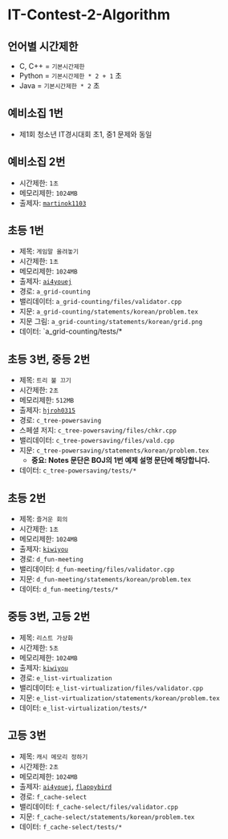 # IT-Contest-2-Algorithm

## 언어별 시간제한

* C, C++ = `기본시간제한`
* Python = `기본시간제한 * 2 + 1` 초
* Java = `기본시간제한 * 2` 초

## 예비소집 1번

* 제1회 청소년 IT경시대회 초1, 중1 문제와 동일

## 예비소집 2번

* 시간제한: `1초`
* 메모리제한: `1024MB`
* 출제자: [`martinok1103`](https://www.acmicpc.net/user/martinok1103)

## 초등 1번

* 제목: `게임말 올려놓기`
* 시간제한: `1초`
* 메모리제한: `1024MB`
* 출제자: [`ai4youej`](https://www.acmicpc.net/user/ai4youej)
* 경로: `a_grid-counting`
* 밸리데이터: `a_grid-counting/files/validator.cpp`
* 지문: `a_grid-counting/statements/korean/problem.tex`
* 지문 그림: `a_grid-counting/statements/korean/grid.png`
* 데이터: `a_grid-counting/tests/*

## 초등 3번, 중등 2번

* 제목: `트리 불 끄기`
* 시간제한: `2초`
* 메모리제한: `512MB`
* 출제자: [`hjroh0315`](https://www.acmicpc.net/user/hjroh0315)
* 경로: `c_tree-powersaving`
* 스페셜 저지: `c_tree-powersaving/files/chkr.cpp`
* 밸리데이터: `c_tree-powersaving/files/vald.cpp`
* 지문: `c_tree-powersaving/statements/korean/problem.tex`
  * **중요: Notes 문단은 BOJ의 1번 예제 설명 문단에 해당합니다.**
* 데이터: `c_tree-powersaving/tests/*`

## 초등 2번

* 제목: `즐거운 회의`
* 시간제한: `1초`
* 메모리제한: `1024MB`
* 출제자: [`kiwiyou`](https://www.acmicpc.net/user/kiwiyou)
* 경로: `d_fun-meeting`
* 밸리데이터: `d_fun-meeting/files/validator.cpp`
* 지문: `d_fun-meeting/statements/korean/problem.tex`
* 데이터: `d_fun-meeting/tests/*`

## 중등 3번, 고등 2번

* 제목: `리스트 가상화`
* 시간제한: `5초`
* 메모리제한: `1024MB`
* 출제자: [`kiwiyou`](https://www.acmicpc.net/user/kiwiyou)
* 경로: `e_list-virtualization`
* 밸리데이터: `e_list-virtualization/files/validator.cpp`
* 지문: `e_list-virtualization/statements/korean/problem.tex`
* 데이터: `e_list-virtualization/tests/*`

## 고등 3번

* 제목: `캐시 메모리 정하기`
* 시간제한: `2초`
* 메모리제한: `1024MB`
* 출제자: [`ai4youej`](https://www.acmicpc.net/user/ai4youej), [`flappybird`](https://www.acmicpc.net/user/flappybird)
* 경로: `f_cache-select`
* 밸리데이터: `f_cache-select/files/validator.cpp`
* 지문: `f_cache-select/statements/korean/problem.tex`
* 데이터: `f_cache-select/tests/*`
